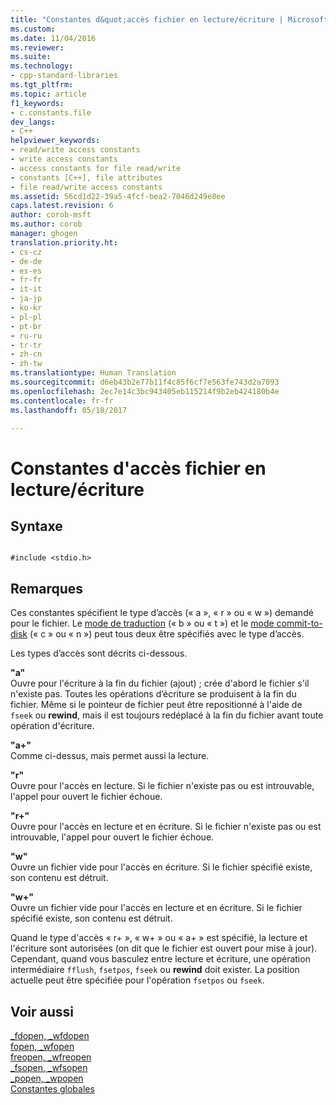 ```yaml
---
title: "Constantes d&quot;accès fichier en lecture/écriture | Microsoft Docs"
ms.custom: 
ms.date: 11/04/2016
ms.reviewer: 
ms.suite: 
ms.technology:
- cpp-standard-libraries
ms.tgt_pltfrm: 
ms.topic: article
f1_keywords:
- c.constants.file
dev_langs:
- C++
helpviewer_keywords:
- read/write access constants
- write access constants
- access constants for file read/write
- constants [C++], file attributes
- file read/write access constants
ms.assetid: 56cd1d22-39a5-4fcf-bea2-7046d249e8ee
caps.latest.revision: 6
author: corob-msft
ms.author: corob
manager: ghogen
translation.priority.ht:
- cs-cz
- de-de
- es-es
- fr-fr
- it-it
- ja-jp
- ko-kr
- pl-pl
- pt-br
- ru-ru
- tr-tr
- zh-cn
- zh-tw
ms.translationtype: Human Translation
ms.sourcegitcommit: d6eb43b2e77b11f4c85f6cf7e563fe743d2a7093
ms.openlocfilehash: 2ec7e14c3bc943405eb115214f9b2eb424180b4e
ms.contentlocale: fr-fr
ms.lasthandoff: 05/18/2017

---
```

# <a name="file-readwrite-access-constants"></a>Constantes d'accès fichier en lecture/écriture
## <a name="syntax"></a>Syntaxe  
  
```  
  
#include <stdio.h>  
```  
  
## <a name="remarks"></a>Remarques  
 Ces constantes spécifient le type d’accès (« a », « r » ou « w ») demandé pour le fichier. Le [mode de traduction](../c-runtime-library/file-translation-constants.md) (« b » ou « t ») et le [mode commit-to-disk](../c-runtime-library/commit-to-disk-constants.md) (« c » ou « n ») peut tous deux être spécifiés avec le type d’accès.  
  
 Les types d’accès sont décrits ci-dessous.  
  
 **"a"**  
 Ouvre pour l'écriture à la fin du fichier (ajout) ; crée d'abord le fichier s'il n'existe pas. Toutes les opérations d’écriture se produisent à la fin du fichier. Même si le pointeur de fichier peut être repositionné à l'aide de `fseek` ou **rewind**, mais il est toujours redéplacé à la fin du fichier avant toute opération d'écriture.  
  
 **"a+"**  
 Comme ci-dessus, mais permet aussi la lecture.  
  
 **"r"**  
 Ouvre pour l'accès en lecture. Si le fichier n'existe pas ou est introuvable, l'appel pour ouvert le fichier échoue.  
  
 **"r+"**  
 Ouvre pour l'accès en lecture et en écriture. Si le fichier n'existe pas ou est introuvable, l'appel pour ouvert le fichier échoue.  
  
 **"w"**  
 Ouvre un fichier vide pour l'accès en écriture. Si le fichier spécifié existe, son contenu est détruit.  
  
 **"w+"**  
 Ouvre un fichier vide pour l'accès en lecture et en écriture. Si le fichier spécifié existe, son contenu est détruit.  
  
 Quand le type d'accès « r+ », « w+ » ou « a+ » est spécifié, la lecture et l'écriture sont autorisées (on dit que le fichier est ouvert pour mise à jour). Cependant, quand vous basculez entre lecture et écriture, une opération intermédiaire `fflush`, `fsetpos`, `fseek` ou **rewind** doit exister. La position actuelle peut être spécifiée pour l'opération `fsetpos` ou `fseek`.  
  
## <a name="see-also"></a>Voir aussi  
 [_fdopen, _wfdopen](../c-runtime-library/reference/fdopen-wfdopen.md)   
 [fopen, _wfopen](../c-runtime-library/reference/fopen-wfopen.md)   
 [freopen, _wfreopen](../c-runtime-library/reference/freopen-wfreopen.md)   
 [_fsopen, _wfsopen](../c-runtime-library/reference/fsopen-wfsopen.md)   
 [_popen, _wpopen](../c-runtime-library/reference/popen-wpopen.md)   
 [Constantes globales](../c-runtime-library/global-constants.md)
